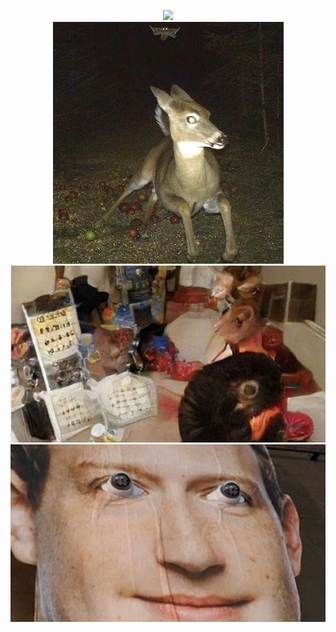<p align="center" style="width=600; height=100;">
  <img src="https://avatars.githubusercontent.com/u/41675181?v=4"/>
   <br>
  <img src="./intense.jpg"/>
   <br>
  <img src="./name on thing.jpg"/>
   <br>
  <img src="./privacy.jpeg"/>
   <br>
<p>
